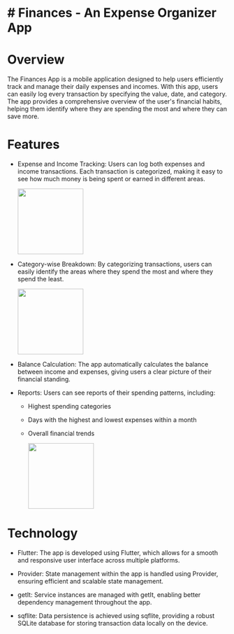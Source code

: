 # # Finances - An Expense Organizer App

# Overview
The Finances App is a mobile application designed to help users efficiently track and manage their daily expenses and incomes. With this app, users can easily log every transaction by specifying the value, date, and category. The app provides a comprehensive overview of the user's financial habits, helping them identify where they are spending the most and where they can save more.

# Features
- Expense and Income Tracking: Users can log both expenses and income transactions. Each transaction is categorized, making it easy to see how much money is being spent or earned in different areas.

   <img src="https://github.com/user-attachments/assets/cc84cff7-17de-4a9d-bd44-c95f9f39a7b7" width="150">

- Category-wise Breakdown: By categorizing transactions, users can easily identify the areas where they spend the most and where they spend the least.

  <img src="https://github.com/user-attachments/assets/d072f7da-5f14-4ef2-a09f-c1ff7e1f3ae6" width="150">


- Balance Calculation: The app automatically calculates the balance between income and expenses, giving users a clear picture of their financial standing.
- Reports: Users can see reports of their spending patterns, including:

  - Highest spending categories
  - Days with the highest and lowest expenses within a month
  - Overall financial trends
 
    <img src="https://github.com/user-attachments/assets/f241acba-2aab-451c-8027-e785f667dfe5" width="150">


# Technology

- Flutter: The app is developed using Flutter, which allows for a smooth and responsive user interface across multiple platforms.

- Provider: State management within the app is handled using Provider, ensuring efficient and scalable state management.

- getIt: Service instances are managed with getIt, enabling better dependency management throughout the app.

- sqflite: Data persistence is achieved using sqflite, providing a robust SQLite database for storing transaction data locally on the device.
